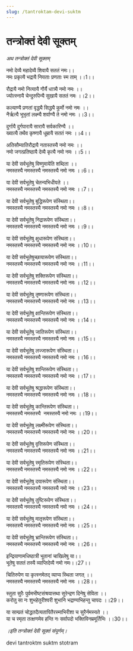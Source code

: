 ```yaml
---
slug: /tantroktam-devi-suktm
---
```


# तन्त्रोक्तं देवी सूक्तम्

*अथ तन्त्रोक्तं देवी सूक्तम्*

नमो देव्यै महादेव्यै शिवायै सततं नमः।।<br/>
नमः प्रकृत्यै भद्रायै नियताः प्रणताः स्म ताम् ।।1।।

रौद्रायै नमो नित्यायै गौर्यै धात्र्यै नमो नमः ।।<br/>
ज्योत्स्नायै चेन्दुरुपिन्यै सुखायै सततं नमः ।।2।।

कल्याण्यै प्रणतां वृद्ध्यै सिद्ध्यै कुर्मो नमो नमः ।।<br/>
नैर्ऋत्यै भूभृतां लक्ष्म्यै शर्वाण्यै ते नमो नमः ।।3।।

दुर्गायै दुर्गपारायै सारायै सर्वकारिण्यै ।।<br/>
ख्यात्यै तथैव कृष्णायै धूम्रायै सततं नमः ।।4।।

अतिसौम्यातिरौद्रायै नतास्तस्यै नमो नमः ।।<br/>
नमो जगत्प्रतिष्ठायै देव्यै कृत्यै नमो नमः ।।5।।

या देवी सर्वभूतेषु विष्णुमायेति शब्दिता ।।<br/>
नमस्तस्यै नमस्तस्यै नमस्तस्यै नमो नमः ।।6।।

या देवी सर्वभूतेषु चेतन्यभिधीयते ।।<br/>
नमस्तस्यै नमस्तस्यै नमस्तस्यै नमो नमः ।।7।।

या देवी सर्वभूतेषु बुद्धिरूपेण संस्थिता।।<br/>
नमस्तस्यै नमस्तस्यै नमस्तस्यै नमो नमः ।।8।।

या देवी सर्वभूतेषु निद्रारूपेण संस्थिता।।<br/>
नमस्तस्यै नमस्तस्यै नमस्तस्यै नमो नमः ।।9।।

या देवी सर्वभूतेषु क्षुधारूपेण संस्थिता।।<br/>
नमस्तस्यै नमस्तस्यै नमस्तस्यै नमो नमः ।।10।।

या देवी सर्वभूतेषुच्छायारूपेण संस्थिता।।<br/>
नमस्तस्यै नमस्तस्यै नमस्तस्यै नमो नमः ।।11।।

या देवी सर्वभूतेषु शक्तिरूपेण संस्थिता।।<br/>
नमस्तस्यै नमस्तस्यै नमस्तस्यै नमो नमः ।।12।।

या देवी सर्वभूतेषु तृष्णारूपेण संस्थिता।।<br/>
नमस्तस्यै नमस्तस्यै नमस्तस्यै नमो नमः ।।13।।

या देवी सर्वभूतेषु क्षान्तिरूपेण संस्थिता।।<br/>
नमस्तस्यै नमस्तस्यै नमस्तस्यै नमो नमः ।।14।।

या देवी सर्वभूतेषु जातिरूपेण संस्थिता।।<br/>
नमस्तस्यै नमस्तस्यै नमस्तस्यै नमो नमः ।।15।।

या देवी सर्वभूतेषु लज्जारूपेण संस्थिता।।<br/>
नमस्तस्यै नमस्तस्यै नमस्तस्यै नमो नमः ।।16।।

या देवी सर्वभूतेषु शान्तिरूपेण संस्थिता।।<br/>
नमस्तस्यै नमस्तस्यै नमस्तस्यै नमो नमः ।।17।।

या देवी सर्वभूतेषु श्रद्धारूपेण संस्थिता।।<br/>
नमस्तस्यै नमस्तस्यै नमस्तस्यै नमो नमः ।।18।।

या देवी सर्वभूतेषु कान्तिरूपेण संस्थिता।।<br/>
नमस्तस्यै नमस्तस्यै  नमस्तस्यै नमो नमः ।।19।।

या देवी सर्वभूतेषु लक्ष्मीरूपेण संस्थिता।।<br/>
नमस्तस्यै नमस्तस्यै नमस्तस्यै नमो नमः ।।20।।

या देवी सर्वभूतेषु वृत्तिरूपेण संस्थिता।।<br/>
नमस्तस्यै नमस्तस्यै नमस्तस्यै नमो नमः ।।21।।

या देवी सर्वभूतेषु स्मृतिरूपेण संस्थिता।।<br/>
नमस्तस्यै नमस्तस्यै नमस्तस्यै नमो नमः ।।22।।

या देवी सर्वभूतेषु दयारूपेण संस्थिता।।<br/>
नमस्तस्यै नमस्तस्यै नमस्तस्यै नमो नमः ।।23।।

या देवी सर्वभूतेषु तुष्टिरूपेण संस्थिता।।<br/>
नमस्तस्यै नमस्तस्यै नमस्तस्यै नमो नमः ।।24।।

या देवी सर्वभूतेषु मातृरूपेण संस्थिता।।<br/>
नमस्तस्यै नमस्तस्यै नमस्तस्यै नमो नमः ।।25।।

या देवी सर्वभूतेषु भ्रान्तिरूपेण संस्थिता।।<br/>
नमस्तस्यै नमस्तस्यै नमस्तस्यै नमो नमः ।।26।।

इन्द्रियाणामधिष्ठात्री भूतानां चाखिलेषु या।।<br/>
भूतेषु सततं तस्यै व्याप्तिदेव्यै नमो नमः।।27।।

चितिरुपेण या कृत्स्नमेतद् व्याप्य स्थिता जगत् ।।<br/>
नमस्तस्यै नमस्तस्यै नमस्तस्यै नमो नमः ।।28।।

स्तुता सुरैः पुर्वमभीष्टसंश्रयात्तथा सुरेन्द्रण दिनेषु सेविता ।।<br/>
करोतु सा नः शुभहेतुरीश्वरी शुभानि भद्राण्यभिहन्तु चापदः ।।29।।

या साम्प्रतं चोद्धतदैत्यतापितैरस्माभिरीशा च सुरैर्नमस्यते ।।<br/>
या च स्मृता तत्क्षणमेव हन्ति नः सर्वापदो भक्तिविनम्रमूर्तिभिः ।।30।।

*।इति तन्त्रोक्तं देवी सूक्तं संपूर्णम्।*


<span class='index-text'> devi tantroktm suktm stotram </span>